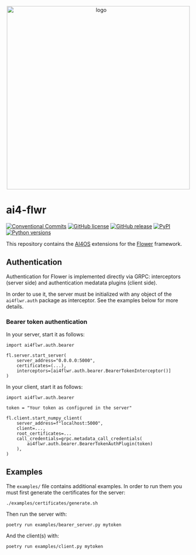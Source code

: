 <div align="center">
  <img src="https://ai4eosc.eu/wp-content/uploads/sites/10/2022/09/horizontal-transparent.png" alt="logo" width="500"/>
</div>


# ai4-flwr

[![Conventional Commits](https://img.shields.io/badge/Conventional%20Commits-1.0.0-%23FE5196?logo=conventionalcommits&logoColor=white)](https://conventionalcommits.org)
[![GitHub license](https://img.shields.io/github/license/ai4os/ai4-flwr.svg)](https://github.com/ai4os/ai4-flwr/blob/master/LICENSE)
[![GitHub release](https://img.shields.io/github/release/ai4os/ai4-flwr.svg)](https://github.com/ai4os/ai4-flwr/releases)
[![PyPI](https://img.shields.io/pypi/v/ai4flwr.svg)](https://pypi.python.org/pypi/ai4flwr)
[![Python versions](https://img.shields.io/pypi/pyversions/ai4flwr.svg)](https://pypi.python.org/pypi/ai4flwr)


This repository contains the [AI4OS](https://github.com/ai4os) extensions for
the [Flower](https://github.com/adap/flower) framework.

## Authentication

Authentication for Flower is implemented directly via GRPC: interceptors
(server side) and authentication medatata plugins (client side).

In order to use it, the server must be initialized with any object of the
`ai4flwr.auth` package as interceptor. See the examples below for more
details.

### Bearer token authentication

In your server, start it as follows:

    import ai4flwr.auth.bearer

    fl.server.start_server(
        server_address="0.0.0.0:5000",
        certificates=(...),
        interceptors=[ai4flwr.auth.bearer.BearerTokenInterceptor()]
    )

In your client, start it as follows:

    import ai4flwr.auth.bearer

    token = "Your token as configured in the server"

    fl.client.start_numpy_client(
        server_address=f"localhost:5000",
        client=...,
        root_certificates=...
        call_credentials=grpc.metadata_call_credentials(
            ai4flwr.auth.bearer.BearerTokenAuthPlugin(token)
        ),
    )

## Examples

The `examples/` file contains additional examples. In order to run them you must first generate the certificates for the server:

    ./examples/certificates/generate.sh

Then run the server with:

    poetry run examples/bearer_server.py mytoken

And the client(s) with:

    poetry run examples/client.py mytoken
